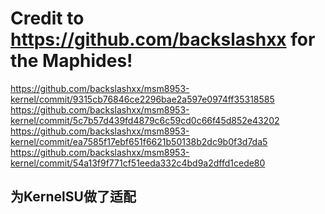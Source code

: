 # Credit to https://github.com/backslashxx for the Maphides!
https://github.com/backslashxx/msm8953-kernel/commit/9315cb76846ce2296bae2a597e0974ff35318585  
https://github.com/backslashxx/msm8953-kernel/commit/5c7b57d439fd4879c6c59cd0c66f45d852e43202  
https://github.com/backslashxx/msm8953-kernel/commit/ea7585f17ebf651f6621b50138b2dc9b0f3d7da5  
https://github.com/backslashxx/msm8953-kernel/commit/54a13f9f771cf51eeda332c4bd9a2dffd1cede80  

## 为KernelSU做了适配
